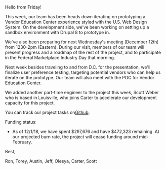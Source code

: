 Hello from Friday!

This week, our team has been heads down iterating on prototyping a Vendor Education Center experience styled with the U.S. Web Design System. On the development side, we've been working on setting up a sandbox environment with Drupal 8 to prototype in. 

We've also been preparing for next Wednesday's meeting (December 12th) from 1230-2pm (Eastern). During our visit, members of our team will present progress and a roadmap of the rest of the project, and to participate in the Federal Marketplace Industry Day that morning.

Next week besides traveling to and from D.C. for the presentation, we'll finalize user preference testing, targeting potential vendors who can help us iterate on the prototype. Our team will also meet with the POC for Vendor Education Center.

We added another part-time engineer to the project this week, Scott Weber who is based in Louisville, who joins Carter to accelerate our development capacity for this project.

You can track our project tasks on[Github](https://github.com/18F/osc-website-pa/projects/1).

Funding status:

-   As of 12/1/18, we have spent $297,676 and have $472,323 remaining. At our projected burn rate, the project will cease funding around mid-February.

Best,

Ron, Torey, Austin, Jeff, Olesya, Carter, Scott
